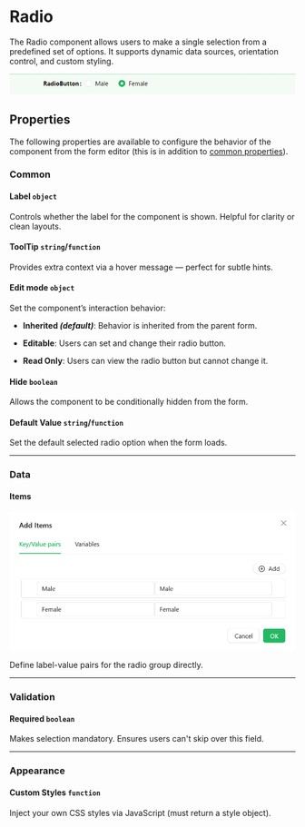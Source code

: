 # Radio

The Radio component allows users to make a single selection from a predefined set of options. It supports dynamic data sources, orientation control, and custom styling.

![Image](../images/radio1.png)

## **Properties**

The following properties are available to configure the behavior of the component from the form editor (this is in addition to [common properties](/docs/front-end-basics/form-components/common-component-properties)).

### Common

#### **Label** ``object``

Controls whether the label for the component is shown. Helpful for clarity or clean layouts.

#### **ToolTip** ``string``/``function``

Provides extra context via a hover message — perfect for subtle hints.

#### **Edit mode** ``object``

Set the component’s interaction behavior:

- **Inherited *(default)***: Behavior is inherited from the parent form.

- **Editable**: Users can set and change their radio button.

- **Read Only**: Users can view the radio button but cannot change it.

#### **Hide** ``boolean``

Allows the component to be conditionally hidden from the form.

#### **Default Value** ``string``/``function``

Set the default selected radio option when the form loads.

___

### Data

#### Items

![Image](../images/radio2.png)

Define label-value pairs for the radio group directly.

___

### Validation

#### **Required** ``boolean``

Makes selection mandatory. Ensures users can't skip over this field.

___

### Appearance

####  **Custom Styles** ``function``

Inject your own CSS styles via JavaScript (must return a style object).




